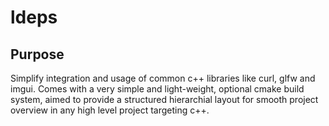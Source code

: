 # ldeps

## Purpose
Simplify integration and usage of common c++ libraries like curl, glfw and imgui. Comes with a very simple and light-weight, optional cmake build system, aimed to provide a structured hierarchial layout for smooth project overview in any high level project targeting c++.
